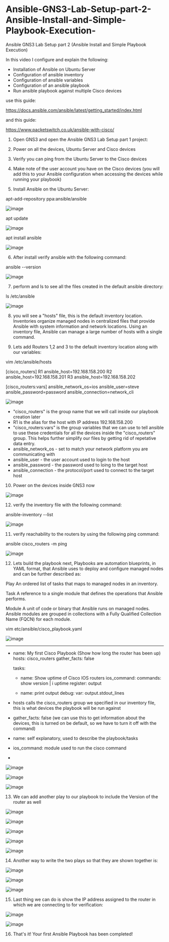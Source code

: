 # Ansible-GNS3-Lab-Setup-part-2-Ansible-Install-and-Simple-Playbook-Execution-
Ansible GNS3 Lab Setup part 2 (Ansible Install and Simple Playbook Execution)


In this video I configure and explain the following:

- Installation of Ansible on Ubuntu Server
- Configuration of ansible inventory
- Configuration of ansible variables
- Configuration of an ansible playbook
- Run ansible playbook against multiple Cisco devices
  
use this guide:

https://docs.ansible.com/ansible/latest/getting_started/index.html

and this guide:

https://www.packetswitch.co.uk/ansible-with-cisco/


1) Open GNS3 and open the Ansible GNS3 Lab Setup part 1 project:

2) Power on all the devices, Ubuntu Server and Cisco devices

3) Verify you can ping from the Ubuntu Server to the Cisco devices

4) Make note of the user account you have on the Cisco devices (you will add this to your Ansible configuration when accessing the devices while running your playbook)

5) Install Ansible on the Ubuntu Server:

apt-add-repository ppa:ansible/ansible

![image](https://github.com/bowlercbtlabs/Ansible-GNS3-Lab-Setup-part-2-Ansible-Install-and-Simple-Playbook-Execution-/assets/120626722/e8ddc48d-13a2-41f9-a7ac-62199773b8e0)

apt update

![image](https://github.com/bowlercbtlabs/Ansible-GNS3-Lab-Setup-part-2-Ansible-Install-and-Simple-Playbook-Execution-/assets/120626722/0df49b89-e44a-48ff-be5c-f32b52dc3aa3)

apt install ansible

![image](https://github.com/bowlercbtlabs/Ansible-GNS3-Lab-Setup-part-2-Ansible-Install-and-Simple-Playbook-Execution-/assets/120626722/c26a3b0e-2d1b-41ef-94c9-bdb5dd26433e)

6) After install verify ansible with the following command:

ansible --version

![image](https://github.com/bowlercbtlabs/Ansible-GNS3-Lab-Setup-part-2-Ansible-Install-and-Simple-Playbook-Execution-/assets/120626722/aa4b1f2b-42cd-49bd-a06c-926198444c21)

7) perform and ls to see all the files created in the default ansible directory:

ls /etc/ansible

![image](https://github.com/bowlercbtlabs/Ansible-GNS3-Lab-Setup-part-2-Ansible-Install-and-Simple-Playbook-Execution-/assets/120626722/312f8980-8323-4c37-9297-0ca71bc5e75a)

8) you will see a "hosts" file, this is the default inventory location. Inventories organize managed nodes in centralized files that provide Ansible with system information and network locations. Using an inventory file, Ansible can manage a large number of hosts with a single command.

9) Lets add Routers 1,2 and 3 to the default inventory location along with our variables:

vim /etc/ansible/hosts

[cisco_routers]
R1 ansible_host=192.168.158.200
R2 ansible_host=192.168.158.201
R3 ansible_host=192.168.158.202

[cisco_routers:vars]
ansible_network_os=ios
ansible_user=steve
ansible_password=password
ansible_connection=network_cli

![image](https://github.com/bowlercbtlabs/Ansible-GNS3-Lab-Setup-part-2-Ansible-Install-and-Simple-Playbook-Execution-/assets/120626722/7c3974fd-b315-4b12-a882-3c0c0e9d6fba)


- "cisco_routers" is the group name that we will call inside our playbook creation later
- R1 is the alias for the host with IP address 192.168.158.200
- "cisco_routers:vars" is the group variables that we can use to tell ansible to use these credentials for all the devices inside the "cisco_routers" group. This helps further simplify our files by getting rid of repetative data entry.
- ansible_network_os - set to match your network platform you are communicating with
- ansible_user - the user account used to login to the host
- ansible_password - the password used to loing to the target host
- ansible_connection - the protocol/port used to connect to the target host

10) Power on the devices inside GNS3 now

![image](https://github.com/bowlercbtlabs/Ansible-GNS3-Lab-Setup-part-2-Ansible-Install-and-Simple-Playbook-Execution-/assets/120626722/252ef660-e757-4ffe-879b-ce253ed8acf2)

12) verify the inventory file with the following command:

ansible-inventory --list

![image](https://github.com/bowlercbtlabs/Ansible-GNS3-Lab-Setup-part-2-Ansible-Install-and-Simple-Playbook-Execution-/assets/120626722/0e17e1d3-523f-48fd-b871-9f69243a2483)

11) verify reachability to the routers by using the following ping command:

ansible cisco_routers -m ping

![image](https://github.com/bowlercbtlabs/Ansible-GNS3-Lab-Setup-part-2-Ansible-Install-and-Simple-Playbook-Execution-/assets/120626722/5fa020b3-af31-48d7-b695-f9d116cb82c6)

12) Lets build the playbook next, Playbooks are automation blueprints, in YAML format, that Ansible uses to deploy and configure managed nodes and can be further described as:

Play
An ordered list of tasks that maps to managed nodes in an inventory.

Task
A reference to a single module that defines the operations that Ansible performs.

Module
A unit of code or binary that Ansible runs on managed nodes. Ansible modules are grouped in collections with a Fully Qualified Collection Name (FQCN) for each module.

vim etc/ansible/cisco_playbook.yaml

![image](https://github.com/bowlercbtlabs/Ansible-GNS3-Lab-Setup-part-2-Ansible-Install-and-Simple-Playbook-Execution-/assets/120626722/e853fd60-9f82-44a7-908e-7dc70f45517a)

---

- name: My first Cisco Playbook (Show how long the router has been up)
  hosts: cisco_routers
  gather_facts: false

  tasks:
    - name: Show uptime of Cisco IOS routers
      ios_command:
        commands: show version | i uptime
      register: output

    - name: print output
      debug:
        var: output.stdout_lines


- hosts calls the cisco_routers group we specified in our inventory file, this is what devices the playbook will be run against
- gather_facts: false (we can use this to get information about the devices, this is turned on be default, so we have to turn it off with the command)
- name: self explanatory, used to describe the playbook/tasks
- ios_command: module used to run the cisco command
- 

![image](https://github.com/bowlercbtlabs/Ansible-GNS3-Lab-Setup-part-2-Ansible-Install-and-Simple-Playbook-Execution-/assets/120626722/1ba02bd8-5acf-458a-8203-39e6cdc3c4e7)

![image](https://github.com/bowlercbtlabs/Ansible-GNS3-Lab-Setup-part-2-Ansible-Install-and-Simple-Playbook-Execution-/assets/120626722/1da2233d-d752-483e-8497-788f2b5e62b2)

![image](https://github.com/bowlercbtlabs/Ansible-GNS3-Lab-Setup-part-2-Ansible-Install-and-Simple-Playbook-Execution-/assets/120626722/70fac2c4-2d78-42cb-b958-15a7ce774a26)


13) We can add another play to our playbook to include the Version of the router as well

![image](https://github.com/bowlercbtlabs/Ansible-GNS3-Lab-Setup-part-2-Ansible-Install-and-Simple-Playbook-Execution-/assets/120626722/d4ae1ecb-77ba-4e68-ad8c-0d9f5d9c5f3c)

![image](https://github.com/bowlercbtlabs/Ansible-GNS3-Lab-Setup-part-2-Ansible-Install-and-Simple-Playbook-Execution-/assets/120626722/c6625284-c20b-4022-86a5-a06d553ec982)

![image](https://github.com/bowlercbtlabs/Ansible-GNS3-Lab-Setup-part-2-Ansible-Install-and-Simple-Playbook-Execution-/assets/120626722/d0f21e9f-6dd4-44f6-a0a2-b6ffb3d79870)

![image](https://github.com/bowlercbtlabs/Ansible-GNS3-Lab-Setup-part-2-Ansible-Install-and-Simple-Playbook-Execution-/assets/120626722/07b10b2a-980b-47d6-a914-2c2ec4307b67)

![image](https://github.com/bowlercbtlabs/Ansible-GNS3-Lab-Setup-part-2-Ansible-Install-and-Simple-Playbook-Execution-/assets/120626722/794f4e40-c7dc-4480-87d4-05303b2372f3)

14) Another way to write the two plays so that they are shown together is:

![image](https://github.com/bowlercbtlabs/Ansible-GNS3-Lab-Setup-part-2-Ansible-Install-and-Simple-Playbook-Execution-/assets/120626722/5d3f09b8-9704-4e91-8d47-6373d1f2bd8a)

![image](https://github.com/bowlercbtlabs/Ansible-GNS3-Lab-Setup-part-2-Ansible-Install-and-Simple-Playbook-Execution-/assets/120626722/0be2776d-d804-4d5e-b725-0a919266152e)

![image](https://github.com/bowlercbtlabs/Ansible-GNS3-Lab-Setup-part-2-Ansible-Install-and-Simple-Playbook-Execution-/assets/120626722/2c55c720-160f-47e6-959f-eb4ed2611662)

15) Last thing we can do is show the IP address assigned to the router in which we are connecting to for verification:

![image](https://github.com/bowlercbtlabs/Ansible-GNS3-Lab-Setup-part-2-Ansible-Install-and-Simple-Playbook-Execution-/assets/120626722/0511eb05-f368-4ec2-a605-0be126ad4c4d)

![image](https://github.com/bowlercbtlabs/Ansible-GNS3-Lab-Setup-part-2-Ansible-Install-and-Simple-Playbook-Execution-/assets/120626722/eed722ca-55fd-47ef-be55-88c223452913)

16) That's it! Your first Ansible Playbook has been completed!

